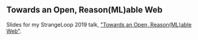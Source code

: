 ## Towards an Open, Reason(ML)able Web

Slides for my StrangeLoop 2019 talk, ["Towards an Open, Reason(ML)able Web"](https://www.thestrangeloop.com/2019/towards-an-open-reason-ml-able-web.html).
